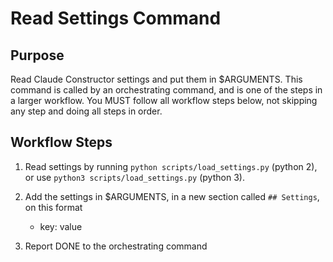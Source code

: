 # Read Settings Command

## Purpose

Read Claude Constructor settings and put them in $ARGUMENTS.
This command is called by an orchestrating command, and is one of the steps in a larger workflow.
You MUST follow all workflow steps below, not skipping any step and doing all steps in order.

## Workflow Steps

1. Read settings by running `python scripts/load_settings.py` (python 2), or use `python3 scripts/load_settings.py` (python 3).

2. Add the settings in $ARGUMENTS, in a new section called `## Settings`, on this format
    - key: value

3. Report DONE to the orchestrating command